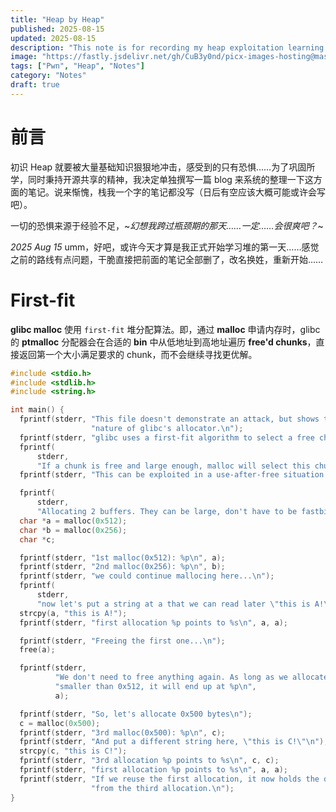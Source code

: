 ```yaml
---
title: "Heap by Heap"
published: 2025-08-15
updated: 2025-08-15
description: "This note is for recording my heap exploitation learning journey."
image: "https://fastly.jsdelivr.net/gh/CuB3y0nd/picx-images-hosting@master/.1apal2wi8c.avif"
tags: ["Pwn", "Heap", "Notes"]
category: "Notes"
draft: true
---
```


# 前言

初识 Heap 就要被大量基础知识狠狠地冲击，感受到的只有恐惧……为了巩固所学，同时秉持开源共享的精神，我决定单独撰写一篇 blog 来系统的整理一下这方面的笔记。说来惭愧，栈我一个字的笔记都没写（日后有空应该大概可能或许会写吧）。

一切的恐惧来源于经验不足，~_幻想我跨过瓶颈期的那天……一定……会很爽吧？_~

_2025 Aug 15_ umm，好吧，或许今天才算是我正式开始学习堆的第一天……感觉之前的路线有点问题，干脆直接把前面的笔记全部删了，改名换姓，重新开始……

# First-fit

**glibc malloc** 使用 `first-fit` 堆分配算法。即，通过 **malloc** 申请内存时，glibc 的 **ptmalloc** 分配器会在合适的 **bin** 中从低地址到高地址遍历 **free'd chunks**，直接返回第一个大小满足要求的 chunk，而不会继续寻找更优解。

```c
#include <stdio.h>
#include <stdlib.h>
#include <string.h>

int main() {
  fprintf(stderr, "This file doesn't demonstrate an attack, but shows the "
                  "nature of glibc's allocator.\n");
  fprintf(stderr, "glibc uses a first-fit algorithm to select a free chunk.\n");
  fprintf(
      stderr,
      "If a chunk is free and large enough, malloc will select this chunk.\n");
  fprintf(stderr, "This can be exploited in a use-after-free situation.\n");

  fprintf(
      stderr,
      "Allocating 2 buffers. They can be large, don't have to be fastbin.\n");
  char *a = malloc(0x512);
  char *b = malloc(0x256);
  char *c;

  fprintf(stderr, "1st malloc(0x512): %p\n", a);
  fprintf(stderr, "2nd malloc(0x256): %p\n", b);
  fprintf(stderr, "we could continue mallocing here...\n");
  fprintf(
      stderr,
      "now let's put a string at a that we can read later \"this is A!\"\n");
  strcpy(a, "this is A!");
  fprintf(stderr, "first allocation %p points to %s\n", a, a);

  fprintf(stderr, "Freeing the first one...\n");
  free(a);

  fprintf(stderr,
          "We don't need to free anything again. As long as we allocate "
          "smaller than 0x512, it will end up at %p\n",
          a);

  fprintf(stderr, "So, let's allocate 0x500 bytes\n");
  c = malloc(0x500);
  fprintf(stderr, "3rd malloc(0x500): %p\n", c);
  fprintf(stderr, "And put a different string here, \"this is C!\"\n");
  strcpy(c, "this is C!");
  fprintf(stderr, "3rd allocation %p points to %s\n", c, c);
  fprintf(stderr, "first allocation %p points to %s\n", a, a);
  fprintf(stderr, "If we reuse the first allocation, it now holds the data "
                  "from the third allocation.\n");
}
```
